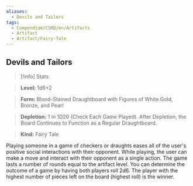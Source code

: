 ```yaml
---
aliases:
  - Devils and Tailors
tags:
  - Compendium/CSRD/en/Artifacts
  - Artifact
  - Artifact/Fairy-Tale
---
```

  
    
## Devils and Tailors    
>[!info] Stats    
> **Level:** 1d6+2    
> **Form:** Blood-Stained Draughtboard with Figures of White Gold, Bronze, and Pearl    
> **Depletion:** 1 in 1D20 (Check Each Game Played). After Depletion, the Board Continues to Function as a Regular Draughtboard.    
> **Kind:** Fairy Tale  
    
Playing someone in a game of checkers or draughts eases all of the user's positive social interactions with their opponent. While playing, the user can make a move and interact with their opponent as a single action. The game lasts a number of rounds equal to the artifact level. You can determine the outcome of a game by having both players roll 2d6. The player with the highest number of pieces left on the board (highest roll) is the winner.